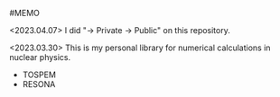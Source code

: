 #MEMO

<2023.04.07>
I did "-> Private -> Public" on this repository.

<2023.03.30>
This is my personal library for numerical calculations in nuclear physics.
- TOSPEM
- RESONA
